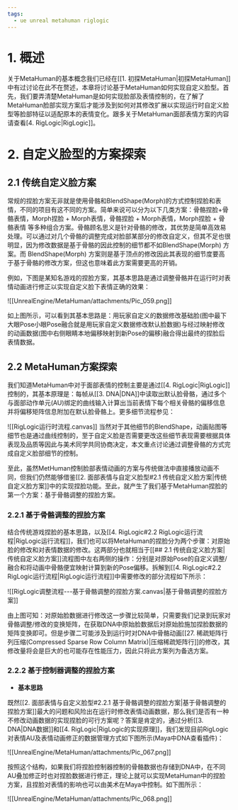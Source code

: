 ```yaml
---
tags:
  - ue unreal metahuman riglogic
---
```


# 1. 概述

关于MetaHuman的基本概念我们已经在[[1. 初探MetaHuman|初探MetaHuman]]中有过讨论在此不在赘述，本章将讨论基于MetaHuman如何实现自定义脸型。首先，我们要弄清楚MetaHuman是如何实现脸部及表情控制的，在了解了MetaHuman脸部实现方案后才能涉及到如何对其修改扩展以实现运行时自定义脸型等脸部特征以适配原本的表情变化。跟多关于MetaHuman面部表情方案的内容请查看[4. RigLogic|RigLogic]]。

# 2. 自定义脸型的方案探索

## 2.1 传统自定义脸方案

常规的捏脸方案无非就是使用骨骼和BlendShape(Morph)的方式控制捏脸和表情，不同的项目有这不同的方案。简单来说可以分为以下几类方案：骨骼捏脸+骨骼表情，Morph捏脸 + Morph表情，骨骼捏脸 + Morph表情，Morph捏脸 + 骨骼表情 等多种组合方案。骨骼顾名思义是针对骨骼的修改，其优势是简单高效易处理。可以通过对几个骨骼的调整完成对脸部某部分的修改自定义，但其不足也很明显，因为修改数据是基于骨骼的因此控制的细节都不如BlendShape(Morph) 方案。而 BlendShape(Morph) 方案则是基于顶点的修改因此其表现的细节度要高于基于骨骼的修改方案，但这也意味着此方案需要更高的开销。

例如，下图是某知名游戏的捏脸方案，其基本思路是通过调整骨骼并在运行时对表情动画进行修正以实现自定义脸下表情正确的效果：

![[UnrealEngine/MetaHuman/attachments/Pic_059.png]]

如上图所示，可以看到其基本思路是：用玩家自定义的数据修改基础脸(图中最下大眼Pose小眼Pose融合就是用玩家自定义数据修改默认脸数据)与经过映射修改的动画数据(图中右侧眼睛本地偏移映射到新Pose的偏移)融合得出最终的捏脸后表情数据。

## 2.2 MetaHuman方案探索

我们知道MetaHuman中对于面部表情的控制主要是通过[[4. RigLogic|RigLogic]]控制的，其基本原理是：每帧从[[3. DNA|DNA]]中读取出默认脸骨骼，通过多个与面部动作单元(AU)绑定的曲线输入计算出当前表情下每个相关骨骼的偏移信息并将偏移矩阵信息附加在默认脸骨骼上。更多细节流程参见：

![[RigLogic运行时流程.canvas]]
当然对于其他细节的BlendShape，动画贴图等细节也是通过曲线控制的，至于自定义脸是否需要更改这些细节表现需要根据具体表现及品质等因此与美术同学共同协商决定，本文重点讨论通过调整骨骼的方式完成自定义脸部细节的控制。

至此，虽然MetHuman控制脸部表情动画的方案与传统做法中直接播放动画不同，但我们仍然能够借鉴[[2. 面部表情与自定义脸型#2.1 传统自定义脸方案|传统自定义脸方案]]中的实现捏脸功能。至此，就产生了我们基于MetaHuman捏脸的第一个方案：基于骨骼调整的捏脸方案。

### 2.2.1 基于骨骼调整的捏脸方案

结合传统游戏捏脸的基本思路，以及[[4. RigLogic#2.2 RigLogic运行流程|RigLogic运行流程]]，我们也可以将MetaHuman的捏脸分为两个步骤：对原始脸的修改和对表情数据的修改。这两部分也就相当于[[## 2.1 传统自定义脸方案|传统自定义脸方案]]流程图中左右两侧的操作：分别是对原始Pose的自定义调整/融合和将动画中骨骼便宜映射计算到新的Pose偏移。拆解到[[4. RigLogic#2.2 RigLogic运行流程|RigLogic运行流程]]中需要修改的部分流程如下所示：

![[RigLogic调整流程---基于骨骼调整的捏脸方案.canvas|基于骨骼调整的捏脸方案]]

由上图可知：对原始脸数据进行修改这一步骤比较简单，只需要我们记录到玩家对骨骼调整/修改的变换矩阵，在获取DNA中原始脸数据后对原始脸施加捏脸数据的矩阵变换即可。但是步骤二可能涉及到运行时对DNA中骨骼动画[[27. 稀疏矩阵行列压缩(Compressed Sparse Row Column Matrix)|压缩稀疏矩阵行]]的修改，其修改量将会是巨大的也可能存在性能压力，因此只将此方案列为备选方案。

### 2.2.2 基于控制器调整的捏脸方案

- **基本思路**

既然[[2. 面部表情与自定义脸型#2.2.1 基于骨骼调整的捏脸方案|基于骨骼调整的捏脸方案]]最大的问题和风险出在运行时修改表情动画数据，那么我们是否有一种不修改动画数据的实现捏脸的可行方案呢？答案是肯定的，通过分析[[3. DNA|DNA数据]]和[[4. RigLogic|RigLogic的实现原理]]，我们发现目前RigLogic对表情AU及表情动画修正的数据管理方式如下图所示(Maya中DNA查看插件)：

![[UnrealEngine/MetaHuman/attachments/Pic_067.png]]

按照这个结构，如果我们将捏脸控制器控制的骨骼数据也存储到DNA中，在不同AU叠加修正时也对捏脸数据进行修正，理论上就可以实现MetaHuman中的捏脸方案，且捏脸对表情的影响也可以由美术在Maya中控制。如下图所示：

![[UnrealEngine/MetaHuman/attachments/Pic_068.png]]


